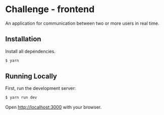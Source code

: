 # Challenge - frontend

An application for communication between two or more users in real time.

## Installation

Install all dependencies.

```bash
$ yarn
```

## Running Locally

First, run the development server:

```bash
$ yarn run dev
```

Open [http://localhost:3000](http://localhost:3000) with your browser.
